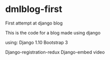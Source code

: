 # dmlblog-first
First attempt at django blog

This is the code for a blog made using django

using:
Django 1.10
Bootstrap 3

Django-registration-redux
Django-embed video
